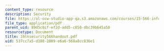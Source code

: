 ```yaml
---
content_type: resource
description: Security
file: https://ol-ocw-studio-app-qa.s3.amazonaws.com/courses/15-566-information-technology-as-an-integrating-force-in-manufacturing-spring-2003/537cc7a5d1882009e6a6568a8cc836e1_19lnsecurity566handout.pdf
file_type: application/pdf
parent_uid: 89d5c8cf-ef2d-add5-c050-dbc39b645a50
resourcetype: Document
title: 19lnsecurity566handout.pdf
uid: 537cc7a5-d188-2009-e6a6-568a8cc836e1
---
```

